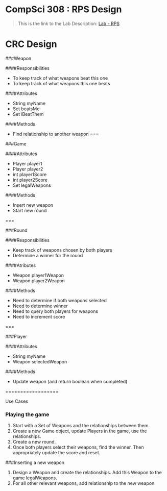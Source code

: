 CompSci 308 : RPS Design
===================

> This is the link to the Lab Description: 
[Lab - RPS](http://www.cs.duke.edu/courses/compsci308/spring16/classwork/02_design_rps/index.php)

CRC Design
=======

###Weapon

####Responsibilities

* To keep track of what weapons beat this one
* To keep track of what weapons this one beats

####Attributes

* String myName
* Set<Weapon> beatsMe
* Set<Weapon> iBeatThem

####Methods

* Find relationship to another weapon
===

###Game

####Attributes

* Player player1
* Player player2
* int player1Score
* int player2Score
* Set<Weapon> legalWeapons

####Methods

* Insert new weapon
* Start new round

===

###Round

####Responsibilities

* Keep track of weapons chosen by both players
* Determine a winner for the round

####Atributes

* Weapon player1Weapon
* Weapon player2Weapon

####Methods

* Need to determine if both weapons selected
* Need to determine winner
* Need to query both players for weapons
* Need to increment score

===

###Player

####Attributes

* String myName
* Weapon selectedWeapon

####Methods

* Update weapon (and return boolean when completed)

==================

Use Cases

### Playing the game

1. Start with a Set of Weapons and the relationships between them.
2. Create a new Game object, update Players in the game, use the relationships.
3. Create a new round. 
4. Once both players select their weapons, find the winner. Then appropriately update the score and reset.

###Inserting a new weapon

1. Design a Weapon and create the relationships. Add this Weapon to the game legalWeapons.
2. For all other relevant weapons, add relationship to the new weapon.